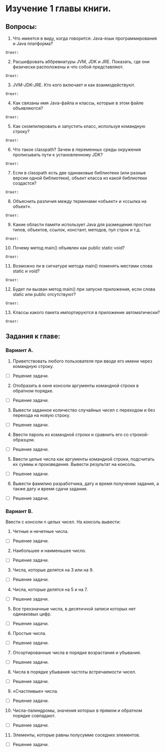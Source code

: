 # Изучение 1 главы книги.

## Вопросы:
1. Что имеется в виду, когда говорится: Java-язык программирования и Java платформа?
```
Ответ:
```
2. Расшифровать аббревиатуры JVM, JDK и JRE. Показать, где они физически расположены и что собой представляют.
```
Ответ:
```
3. JVM-JDK-JRE. Кто кого включает и как взаимодействуют.
```
Ответ:
```
4. Как связаны имя Java-файла и классы, которые в этом файле объявляются?
```
Ответ:
```
5. Как скомпилировать и запустить класс, используя командную строку?
```
Ответ:
```
6. Что такое classpath? Зачем в переменных среды окружения прописывать
   пути к установленному JDK?
```
Ответ:
```
7. Если в classpath есть две одинаковые библиотеки (или разные версии одной
   библиотеки), объект класса из какой библиотеки создастся?
```
Ответ:
```
8. Объяснить различия между терминами «объект» и «ссылка на объект».
```
Ответ:
```
9. Какие области памяти использует Java для размещения простых типов,
   объектов, ссылок, констант, методов, пул строк и т.д.
```
Ответ:
```
10. Почему метод main() объявлен как public static void?
```
Ответ:
```
11. Возможно ли в сигнатуре метода main() поменять местами слова static
    и void?
```
Ответ:
```
12. Будет ли вызван метод main() при запуске приложения, если слова static
    или public отсутствуют?
```
Ответ:
```
13. Классы какого пакета импортируются в приложение автоматически?
```
Ответ:
```

## Задания к главе:
### Вариант A.
1. Приветствовать любого пользователя при вводе его имени через командную строку.
- [ ] Решение задачи.
2. Отобразить в окне консоли аргументы командной строки в обратном порядке.
- [ ] Решение задачи.
3. Вывести заданное количество случайных чисел с переходом и без перехода
   на новую строку.
- [ ] Решение задачи.
4. Ввести пароль из командной строки и сравнить его со строкой-образцом.
- [ ] Решение задачи.
5. Ввести целые числа как аргументы командной строки, подсчитать их суммы и произведения. Вывести результат на консоль.
- [ ] Решение задачи.
6. Вывести фамилию разработчика, дату и время получения задания, а также
   дату и время сдачи задания.
- [ ] Решение задачи.
### Вариант B.
Ввести с консоли n целых чисел. На консоль вывести:
1. Четные и нечетные числа.
- [ ] Решение задачи.
2. Наибольшее и наименьшее число.
- [ ] Решение задачи.
3. Числа, которые делятся на 3 или на 9.
- [ ] Решение задачи.
4. Числа, которые делятся на 5 и на 7.
- [ ] Решение задачи.
5. Все трехзначные числа, в десятичной записи которых нет одинаковых
   цифр.
- [ ] Решение задачи.
6. Простые числа.
- [ ] Решение задачи.
7. Отсортированные числа в порядке возрастания и убывания.
- [ ] Решение задачи.
8. Числа в порядке убывания частоты встречаемости чисел.
- [ ] Решение задачи.
9. «Счастливые» числа.
- [ ] Решение задачи.
10. Числа-палиндромы, значения которых в прямом и обратном порядке совпадают.
- [ ] Решение задачи.
11. Элементы, которые равны полусумме соседних элементов.
- [ ] Решение задачи.